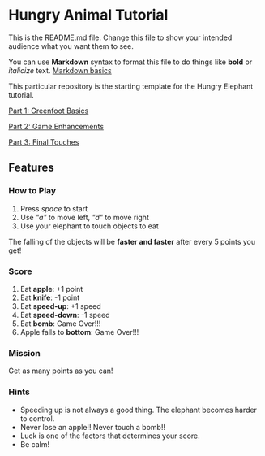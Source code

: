 # Hungry Animal Tutorial
This is the README.md file.
Change this file to show your intended audience what you want them to see.

You can use **Markdown** syntax to format this file to do things like **bold** or *italicize* text.
[Markdown basics](https://www.markdownguide.org/getting-started/)

This particular repository is the starting template for the Hungry Elephant tutorial.

[Part 1: Greenfoot Basics](https://youtu.be/zxaa3X0MihI)

[Part 2: Game Enhancements](https://youtu.be/TwID9i0Ey6o)

[Part 3: Final Touches](https://youtu.be/GT-eFwa4Abc)


## Features

### How to Play
1. Press *space* to start
2. Use *"a"* to move left, *"d"* to move right
3. Use your elephant to touch objects to eat

The falling of the objects will be **faster and faster** after every 5 points you get!

### Score
1. Eat **apple**: +1 point
2. Eat **knife**: -1 point
3. Eat **speed-up**: +1 speed
4. Eat **speed-down**: -1 speed
3. Eat **bomb**: Game Over!!!
4. Apple falls to **bottom**: Game Over!!!

### Mission
Get as many points as you can!

### Hints
- Speeding up is not always a good thing. The elephant becomes harder to control.
- Never lose an apple!! Never touch a bomb!!
- Luck is one of the factors that determines your score.
- Be calm!